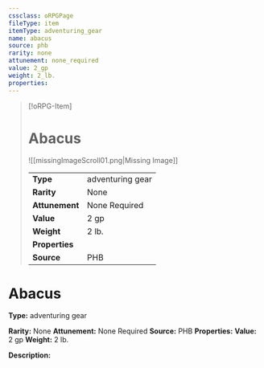 ```yaml
---
cssclass: oRPGPage
fileType: item
itemType: adventuring_gear
name: abacus
source: phb
rarity: none
attunement: none_required
value: 2_gp
weight: 2_lb.
properties:
---
```

> [!oRPG-Item]
> # Abacus
> ![[missingImageScroll01.png|Missing Image]]
>
> |  |   |
> |:--|---|
> |**Type** | adventuring gear |
> |**Rarity** | None |
> | **Attunement** | None Required |
> | **Value** | 2 gp |
>  | **Weight**| 2 lb. |
>  |**Properties** |  |
> | **Source** | PHB |

#  Abacus
**Type:** adventuring gear

**Rarity:** None
**Attunement:** None Required
**Source:** PHB
**Properties:**
**Value:** 2 gp
**Weight:** 2 lb.

**Description:**



